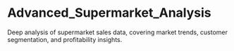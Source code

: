 # Advanced_Supermarket_Analysis
Deep analysis of supermarket sales data, covering market trends, customer segmentation, and profitability insights.
